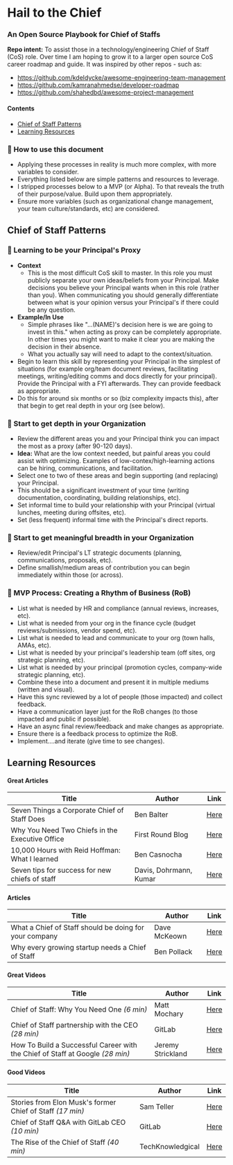 # Hail to the Chief
### An Open Source Playbook for Chief of Staffs
**Repo intent:** To assist those in a technology/engineering Chief of Staff (CoS) role. Over time I am hoping to grow it to a larger open source CoS career roadmap and guide. It was inspired by other repos - such as:
* https://github.com/kdeldycke/awesome-engineering-team-management
* https://github.com/kamranahmedse/developer-roadmap
* https://github.com/shahedbd/awesome-project-management

#### Contents
- [Chief of Staff Patterns](https://github.com/mattnigh/hail_to_the_chief/edit/main/README.md#chief-of-staff-patterns)
- [Learning Resources](https://github.com/mattnigh/hail_to_the_chief/edit/main/README.md#learning-resources)

### :blue_book: How to use this document
- Applying these processes in reality is much more complex, with more variables to consider.
- Everything listed below are simple patterns and resources to leverage.
- I stripped processes below to a MVP (or Alpha). To that reveals the truth of their purpose/value. Build upon them appropriately.
- Ensure more variables (such as organizational change management, your team culture/standards, etc) are considered.

##  Chief of Staff Patterns

###  :mega: Learning to be your Principal's Proxy
- **Context**
  - This is the most difficult CoS skill to master. In this role you must publicly separate your own ideas/beliefs from your Principal. Make decisions you believe your Principal wants when in this role (rather than you). When communicating you should generally differentiate between what is your opinion versus your Principal's if there could be any question.
- **Example/In Use**
  - Simple phrases like "...(NAME)'s decision here is we are going to invest in this." when acting as proxy can be completely appropriate. In other times you might want to make it clear you are making the decision in their absence.
  - What you actually say will need to adapt to the context/situation.
- Begin to learn this skill by representing your Principal in the simplest of situations (for example org/team document reviews, facilitating meetings, writing/editing comms and docs directly for your principal). Provide the Principal with a FYI afterwards. They can provide feedback as appropriate.
- Do this for around six months or so (biz complexity impacts this), after that begin to get real depth in your org (see below).

### 🏢 Start to get depth in your Organization
- Review the different areas you and your Principal think you can impact the most as a proxy (after 90-120 days).
- **Idea:** What are the low context needed, but painful areas you could assist with optimizing. Examples of low-contex/high-learning actions can be hiring, communications, and facilitation.
- Select one to two of these areas and begin supporting (and replacing) your Principal.
- This should be a significant investment of your time (writing documentation, coordinating, building relationships, etc).
- Set informal time to build your relationship with your Principal (virtual lunches, meeting during offsites, etc).
- Set (less frequent) informal time with the Principal's direct reports.

### 🏢 Start to get meaningful breadth in your Organization
- Review/edit Principal's LT strategic documents (planning, communications, proposals, etc).  
- Define smallish/medium areas of contribution you can begin immediately within those (or across).

### 📆 MVP Process: Creating a Rhythm of Business (RoB)
- List what is needed by HR and compliance (annual reviews, increases, etc).
- List what is needed from your org in the finance cycle (budget reviews/submissions, vendor spend, etc).
- List what is needed to lead and communicate to your org (town halls, AMAs, etc).
- List what is needed by your principal's leadership team (off sites, org strategic planning, etc).
- List what is needed by your principal (promotion cycles, company-wide strategic planning, etc).
- Combine these into a document and present it in multiple mediums (written and visual).
- Have this sync reviewed by a lot of people (those impacted) and collect feedback.
- Have a communication layer just for the RoB changes (to those impacted and public if possible).
- Have an async final review/feedback and make changes as appropriate.
- Ensure there is a feedback process to optimize the RoB.
- Implement....and iterate (give time to see changes).

## Learning Resources

#### Great Articles
| Title | Author |  Link |  
|------|-----------|---|
|  Seven Things a Corporate Chief of Staff Does    |     Ben Balter      | [Here](https://ben.balter.com/2022/03/09/seven-things-a-corporate-chief-of-staff-does/)  |
|  Why You Need Two Chiefs in the Executive Office   |      First Round Blog     | [Here](https://review.firstround.com/why-you-need-two-chiefs-in-the-executive-office)
|  10,000 Hours with Reid Hoffman: What I learned    |     Ben Casnocha      | [Here](https://casnocha.com/reid-hoffman-lessons)  |
|  Seven tips for success for new chiefs of staff |     Davis, Dohrmann, Kumar      | [Here](https://www.mckinsey.com/industries/public-and-social-sector/our-insights/seven-tips-for-success-for-new-chiefs-of-staff-at-government-agencies)  |

#### Articles
| Title | Author |  Link |  
|------|-----------|---|
|  What a Chief of Staff should be doing for your company    |     Dave McKeown      | [Here](https://www.inc.com/dave-mckeown/what-a-chief-of-staff-should-be-doing-for-your-company.html)  |
|  Why every growing startup needs a Chief of Staff   |      Ben Pollack     | [Here](https://www.charthop.com/resources/blog/best-practices/why-every-growing-startup-needs-a-chief-of-staff/)

#### Great Videos
| Title | Author |  Link |  
|------|-----------|---|
|  Chief of Staff: Why You Need One *(6 min)*    |     Matt Mochary      | [Here](https://www.youtube.com/watch?v=EMlyVjgXyH4)  |
|  Chief of Staff partnership with the CEO *(28 min)*   |      GitLab     | [Here](https://www.youtube.com/watch?v=jdlNhxFTAnM)
|  How To Build a Successful Career with the Chief of Staff at Google  *(28 min)*   |     Jeremy Strickland      | [Here](https://www.youtube.com/watch?v=fOSnwpJX-DM)  |


#### Good Videos
| Title | Author |  Link |  
|------|-----------|---|
|  Stories from Elon Musk's former Chief of Staff *(17 min)*    |     Sam Teller      | [Here](https://www.youtube.com/watch?v=4qqSaK4pXnY)  |
|  Chief of Staff Q&A with GitLab CEO  *(10 min)*  |      GitLab     | [Here](https://www.youtube.com/watch?v=uUwmlJfim6U)
|  The Rise of the Chief of Staff *(40 min)*   |     TechKnowledgical      | [Here](https://www.youtube.com/watch?v=4if3GMuGP94)  |



